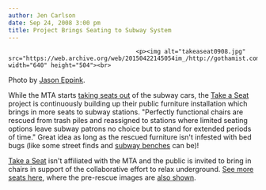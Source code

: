 ```yaml
---
author: Jen Carlson
date: Sep 24, 2008 3:00 pm
title: Project Brings Seating to Subway System
---
```


	
										<p><img alt="takeaseat0908.jpg" src="https://web.archive.org/web/20150422145054im_/http://gothamist.com/attachments/arts_jen/takeaseat0908.jpg" width="640" height="504"><br>
<span class="photo_caption">Photo by <a href="https://web.archive.org/web/20150422145054/http://www.flickr.com/photos/jasoneppink/2204491567">Jason Eppink</a>.</span></p>

<p>While the MTA starts <a href="https://web.archive.org/web/20150422145054/http://gothamist.com/2008/08/02/are_seatless_subways_in_our_future.php">taking seats out</a> of the subway cars, the <a href="https://web.archive.org/web/20150422145054/http://www.woostercollective.com/2008/09/shit_were_diggin_jason_eppinks_take_a_se.html">Take a Seat</a> project is continuously building up their public furniture installation which brings in more seats to subway stations. &quot;Perfectly functional chairs are rescued from trash piles and reassigned to stations where limited seating options leave subway patrons no choice but to stand for extended periods of time.&quot; Great idea as long as the rescued furniture isn&apos;t infested with bed bugs (like some street finds and <a href="https://web.archive.org/web/20150422145054/http://gothamist.com/2008/05/08/bedbugs_found_o.php">subway benches</a> can be)!</p>

<p><a href="https://web.archive.org/web/20150422145054/http://www.jasoneppink.com/takeaseat/">Take a Seat</a> isn&apos;t affiliated with the MTA and the public is invited to bring in chairs in support of the collaborative effort to relax underground. <a href="https://web.archive.org/web/20150422145054/http://www.flickr.com/photos/jasoneppink/sets/72157602481577877/">See more seats here</a>, where the pre-rescue images are <a href="https://web.archive.org/web/20150422145054/http://www.flickr.com/photos/jasoneppink/2204490785/in/set-72157602481577877/">also shown</a>.</p>					
										
									
				